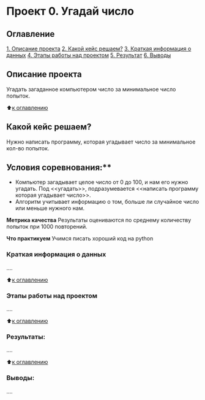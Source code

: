 # Проект 0. Угадай число

## Оглавление
[1. Описание проекта](https://github.com/DEDMASTERS/pdt/blob/main/project_0/README.md#Описание-проекта)
[2. Какой кейс решаем?](https://github.com/DEDMASTERS/pdt/blob/main/project_0/README.md#Какой-кейс-решаем)
[3. Краткая информация о данных](https://github.com/DEDMASTERS/pdt/blob/main/project_0/README.md#Краткая-информация-о-данных)
[4. Этапы работы над проектом](https://github.com/DEDMASTERS/pdt/blob/main/project_0/README.md#Этапы-работы-над-проектом)
[5. Результат](https://github.com/DEDMASTERS/pdt/blob/main/project_0/README.md#Результат)
[6. Выводы](https://github.com/DEDMASTERS/pdt/blob/main/project_0/README.md#Выводы)

## Описание проекта
Угадать загаданное компьютером число за минимальное число попыток.

:arrow_up:[к оглавлению]()


## Какой кейс решаем?
Нужно написать программу, которая угадывает число за минимальное кол-во попыток.

## Условия соревнования:**
- Компьютер загадывает целое число от 0 до 100, и нам его нужно угадать. Под <<угадать>>, подразумевается <<написать программу которая угадывает число>>.
- Алгоритм учитывает информацию о том, больше ли случайное число или меньше нужного нам.

**Метрика качества**
Результаты оцениваются по среднему количеству попыток при 1000 повторений.

**Что практикуем**
Учимся писать хороший код на python


### Краткая информация о данных
....

:arrow_up:[к оглавлению]()


### Этапы работы над проектом
....

:arrow_up:[к оглавлению]()


### Результаты:
....

:arrow_up:[к оглавлению]()


### Выводы:
....
